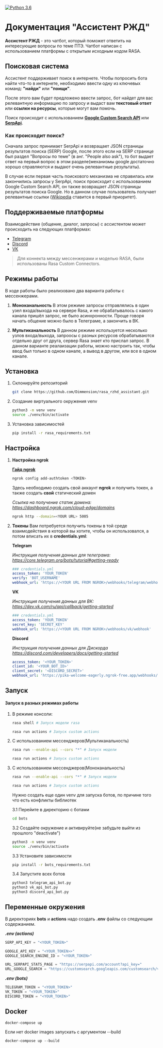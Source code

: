 [![Python 3.6](https://img.shields.io/badge/python-3.8-blue.svg)](https://www.python.org/downloads/release/python-380/)

# Документация "Ассистент РЖД"
__Ассистент РЖД__ - это чатбот, который поможет ответить на интересующие вопросы по теме ПТЭ. Чатбот написан с использованием платформы с открытым исходным кодом RASA.

## Поисковая система

Ассистент поддерживает поиск в интернете. Чтобы попросить бота найти что-то в интернете, необходимо ввести одну из ключевых команд: __"найди"__ или __"поищи"__.

После этого вам будет предложено ввести запрос, бот найдет для вас релевантную информацию по запросу и выдаст вам __текстовый ответ__ или __ссылки на ресурсы__, которые могут вам помочь. 

Поиск происходит с использованием __[Google Custom Search API](https://developers.google.com/custom-search/v1/overview?hl=ru)__ или __[SerpApi](https://serpapi.com/)__. 
### Как происходит поиск?
Сначала запрос принимает SerpApi и возвращает JSON страницы результатов поиска (SERP) Google, после этого если на SERP странице был раздел "Вопросы по теме" (в анг. "People also ask"), то бот выдает ответ на первый вопрос в этом разделе(механизмы google достаточно хорошо справляются и выдают очень релевантные результаты). 

В случае если первая часть поискового механизма не справилась или закончились запросы у SerpApi, поиск происходит с использованием Google Custom Search API, он также возвращает JSON страницы результатов поиска Google. Но в данном случае пользователь получает релевантные ссылки ([Wikipedia](https://en.wikipedia.org/wiki/Main_Page) ставится в первый приоритет). 
## Поддерживаемые платформы
Взаимодействие (общение, диалог, запросы) с ассистентом может происходить на следующих платформах:
- [Telegram](https://web.telegram.org/a/#6581900225)
- [Discord](https://discord.gg/qgB25aZqxZ)
- [VK](https://vk.com/club224708641)

> Для коннекта между мессенжерами и моделью RASA, были использованы Rasa Custom Connectors. 

## Режимы работы
В ходе работы было реализовано два варианта работы с мессенжерами.
1. __Моноканальность__
В этом режиме запросы  отправлялись в один узел входа/выхода на сервере Rasa, и не обрабатывалось с какого канала пришёл запрос, не было асинхронности. Проще говоря начать общение можно было в Телеграме, а закончить в ВК. 

2. __Мультиканальность__
В данном режиме используется несколько узлов входа/выхода, запроосы с разных ресурсов обрабатываются отдельно друг от друга, сервер Rasa знает кто прислал запрос. В данном варианте реалаизации работы, можно настроить так, чтобы ввод был только в одном канале, а вывод в другом, или все в одном канале.

## Установка
1. Склонируйте репозиторий
	```bash
	git clone https://github.com/Dimmension/rasa_rzhd_assistant.git
	```
2. Создание виртуального окружения venv
	```bash
	python3 -m venv venv
	source ./venv/bin/activate
	```
3. Установка зависимостей
	```bash
	pip install -r rasa_requirements.txt
	```
## Настройка

1. __Настройка ngrok__
	
	[__Гайд ngrok__](https://ngrok.com/docs/getting-started/)
	```bash
	ngrok config add-authtoken <TOKEN>
	```
	Здесь необходимо создать свой аккаунт __ngrok__ и получить токен, а также создать __свой__ статический домен
	
	_Ссылка на получение статик домена: https://dashboard.ngrok.com/cloud-edge/domains_
	```bash
	ngrok http --domain=<YOUR URL> 5005
	```

2. __Токены__ 
Вам потребуется получить токены в той среде взаимодействия в которой вы хотите, чтобы он использовался, а потом вписать их в __credentials.yml__:

	__Telegram__

	_Инструкция получения данных для телеграма: https://core.telegram.org/bots/tutorial#getting-ready_
	```yml
	### credentials.yml
	access_token: 'YOUR_TOKEN'
	verify: 'BOT_USERNAME'
	webhook_url: 'https://<YOUR URL FROM NGROK>/webhooks/telegram/webhook'
	```

	__VK__

	_Инструкция получения данных для ВК: https://dev.vk.com/ru/api/callback/getting-started_
	```yml
	### credentials.yml
	access_token: 'YOUR_TOKEN'
	secret_key: 'SECRET_KEY'
	webhook_url: 'https://<YOUR URL FROM NGROK>/webhooks/vk/webhook'
	```

	__Discord__

	_Инструкция получения данных для Дискорда https://discord.com/developers/docs/getting-started_
	```yml
	access_token: '<YOUR_TOKEN>'
	client_id: '<YOUR_BOT_ID>'
	client_secret: '<DISCORD_SECRET>'
	webhook_url: 'https://pika-welcome-eagerly.ngrok-free.app/webhooks/telegram/webhook'

	```
## Запуск
#### Запуск в разных режимах работы
1. В режиме консоли:
	```bash
	rasa shell # Запуск модели rasa
	```
	```bash
	rasa run actions # Запуск custom actions
	```
2. С использованием мессенджеров(Мультиканальность)
		
	```bash
	rasa run --enable-api --cors "*" # Запуск модели 
	```
	```bash
	rasa run actions # Запуск custom actions
	```
3. С использованием мессенджеров(Моноканальность)
		
	```bash
	rasa run --enable-api --cors "*" # Запуск модели 
	```
	```bash
	rasa run actions # Запуск custom actions
	```


    Нужно создать еще один venv для запуска ботов, по причине того что есть конфликты библиотек
	
	3.1 Перейите в директорию с ботами
    ```bash
	cd bots
	```
	3.2 Создайте окружение и активируйте(не забудьте выйти из прошлого "deactivate")
	```bash
    python3 -m venv venv
    source ./venv/bin/activate
    ```
	3.3 Установите зависимости
    ```bash
    pip install -r bots_requirements.txt
    ```
	3.4 Запустите всех ботов
    ```bash
    python3 telegram_api_bot.py
    python3 vk_api_bot.py
    python3 discord_api_bot.py
    ```

## Переменные окружения
В директориях __bots__ и __actions__ надо создать __.env__ файлы со следующим содержанием.

___.env (actions)___
```python
SERP_API_KEY = "<YOUR_TOKEN>"

GOOGLE_API_KEY = "<YOUR_TOKEN>>"
GOOGLE_SEARCH_ENGINE_ID = "<YOUR_TOKEN>"

URL_SERPAPI_STATS_PAGE = "https://serpapi.com/account?api_key="
URL_GOOGLE_SEARCH = "https://customsearch.googleapis.com/customsearch/v1"
```

___.env (bots)___
```python
TELEGRAM_TOKEN = "<YOUR_TOKEN>" 
VK_TOKEN = "<YOUR_TOKEN>"
DISCORD_TOKEN = "<YOUR_TOKEN>"
```
## Docker

```docker
docker-compose up
```

Если нет docker images запускать с аргументом --build
```docker
docker-compose up --build
```